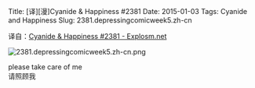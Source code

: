 Title: [译][漫]Cyanide & Happiness #2381
Date: 2015-01-03
Tags: Cyanide and Happiness
Slug: 2381.depressingcomicweek5.zh-cn

译自：[Cyanide & Happiness #2381 - Explosm.net](http://explosm.net/comics/2381/)


![2381.depressingcomicweek5.zh-cn.png](/static/images/comics/2381.depressingcomicweek5.zh-cn.png)

please take care of me      
请照顾我